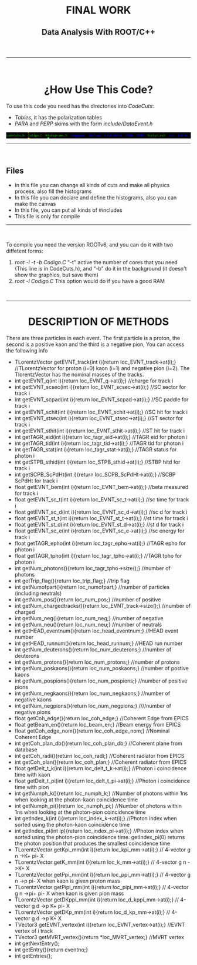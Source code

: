 <!DOCTYPE html>

<html lang="es">
  <head>
    <meta charset="UTF-8"/>
  </head>
  <body>		
    <header>	
      <h1 align="center">FINAL WORK</h1>
      <h2 align="center">Data Analysis With ROOT/C++</h2>
    </header>
    <hr/>
    <br/>
    <h1 align="center">¿How Use This Code?</h1>
    <p>To use this code you need has the directories into <em>CodeCuts</em>: </p>
    <ul>
      <li><em>Tables</em>, it has the polarization tables</li>
      <li><em>PARA</em> and <em>PERP</em> skims with the form <em>include/DataEvent.h</em></li>
    </ul>
    <img src="./READMEPIC/Dirs.png" align="center"/>
    <hr/>
    <br/>
    <h2>Files</h2>
    <ul>
      <li><a href="CodeCuts/CodeCuts.h"></a> In this file you can change all kinds of cuts and make all physics process, also fill the histograms</li>
      <li><a href="CodeCuts/Histograms.h"></a> In this file you can declare and define the histograms, also you can make the canvas</li>
      <li><a href="CodeCuts/include/Libraries.h"></a> In this file, you can put all kinds of #includes</li>
      <li><a href="CodeCuts/Codigo.C"></a> This file is only for compile</li>
    </ul>
    <hr/>
    <br/>
    <p>To compile you need the version ROOTv6, and you can do it with two diffetent forms:</p>
    <ol>
      <li><em>root -l -t -b Codigo.C</em> "-t" active the number of cores that you need (This line is in CodeCuts.h), and "-b" do it in the background (it doesn't show the graphics, but save them)</li>
      <li><em>root -l Codigo.C</em> This option would do if you have a good RAM</li>
    </ol>
    <br/>
    <hr/>
    <h1 align="center">DESCRIPTION OF METHODS</h1>
    <p>There are three particles in each event. The first particle is a proton, the second is a positive kaon and the third is a negative pion, You can access the following info</p>
    <ul>
      <li> TLorentzVector getEVNT_track(int i){return loc_EVNT_track->at(i);} //TLorentzVector for proton (i=0) kaon (i=1) and negative pion (i=2). The TlorentzVector has the nominal masses of the tracks.</li>
      <li> int getEVNT_q(int i){return loc_EVNT_q->at(i);} //charge for track i</li>
      <li> int getEVNT_scsec(int i){return loc_EVNT_scsec->at(i);} //SC sector for track i</li>
      <li> int getEVNT_scpad(int i){return loc_EVNT_scpad->at(i);} //SC paddle for track i</li>
      <li> int getEVNT_schit(int i){return loc_EVNT_schit->at(i);} //SC hit for track i</li>
      <li> int getEVNT_stsec(int i){return loc_EVNT_stsec->at(i);} //ST sector for track i</li>
      <li> int getEVNT_sthit(int i){return loc_EVNT_sthit->at(i);} //ST hit for track i</li>
      <li> int getTAGR_eid(int i){return loc_tagr_eid->at(i);} //TAGR eid for photon i</li>
      <li> int getTAGR_tid(int i){return loc_tagr_tid->at(i);} //TAGR tid for photon i</li>
      <li> int getTAGR_stat(int i){return loc_tagr_stat->at(i);} //TAGR status for photon i</li>
      <li> int getSTPB_sthid(int i){return loc_STPB_sthid->at(i);} //STBP hitd for track i</li>
      <li> int getSCPB_ScPdHt(int i){return loc_SCPB_ScPdHt->at(i);} //SCBP ScPdHt for track i</li>
      <li> float getEVNT_bem(int i){return loc_EVNT_bem->at(i);} //beta measured for track i</li>
      <li> float getEVNT_sc_t(int i){return loc_EVNT_sc_t->at(i);} //sc time for track i</li>
      <li> float getEVNT_sc_d(int i){return loc_EVNT_sc_d->at(i);} //sc d for track i</li>
      <li> float getEVNT_st_t(int i){return loc_EVNT_st_t->at(i);} //st time for track i</li>
      <li> float getEVNT_st_d(int i){return loc_EVNT_st_d->at(i);} //st d for track i</li>
      <li> float getEVNT_sc_e(int i){return loc_EVNT_sc_e->at(i);} //sc energy for track i </li>
      <li> float getTAGR_epho(int i){return loc_tagr_epho->at(i);} //TAGR epho for photon i </li>
      <li> float getTAGR_tpho(int i){return loc_tagr_tpho->at(i);} //TAGR tpho for photon i </li>
      <li> int getNum_photons(){return loc_tagr_tpho->size();} //number of photons </li>
      <li> int getTrip_flag(){return loc_trip_flag;} //trip flag </li>
      <li> int getNumofpart(){return loc_numofpart;} //number of particles (including neutrals) </li>
      <li> int getNum_pos(){return loc_num_pos;} //number of positive </li>
      <li> int getNum_chargedtracks(){return loc_EVNT_track->size();} //number of charged </li>
      <li> int getNum_neg(){return loc_num_neg;} //number of negative </li>
      <li> int getNum_neu(){return loc_num_neu;} //number of neutrals </li>
      <li> int getHEAD_eventnum(){return loc_head_eventnum;} //HEAD event number </li>
      <li> int getHEAD_runnum(){return loc_head_runnum;} //HEAD run number </li>
      <li> int getNum_deuterons(){return loc_num_deuterons;} //number of deuterons </li>
      <li> int getNum_protons(){return loc_num_protons;} //number of protons </li>
      <li> int getNum_poskaons(){return loc_num_poskaons;} //number of postive kaons </li>
      <li> int getNum_pospions(){return loc_num_pospions;} //number of positive pions </li>
      <li> int getNum_negkaons(){return loc_num_negkaons;} //number of negative kaons </li>
      <li> int getNum_negpions(){return loc_num_negpions;} ////number of negative pions </li>
      <li> float getCoh_edge(){return loc_coh_edge;} //Coherent Edge from EPICS </li>
      <li> float getBeam_en(){return loc_beam_en;} //Beam energy from EPICS </li>
      <li> float getCoh_edge_nom(){return loc_coh_edge_nom;} //Nominal Coherent Edge </li>
      <li> int getCoh_plan_db(){return loc_coh_plan_db;} //Coherent plane from database </li>
      <li> int getCoh_radi(){return loc_coh_radi;} //Coherent radiator from EPICS </li>
      <li> int getCoh_plan(){return loc_coh_plan;} //Coherent radiator from EPICS </li>
      <li> float getDelt_t_k(int i){return loc_delt_t_k->at(i);} //Photon i coincidence time with kaon </li>
      <li> float getDelt_t_pi(int i){return loc_delt_t_pi->at(i);} //Photon i coincidence time with pion </li>
      <li> int getNumph_k(){return loc_numph_k;} //Number of photons within 1ns when looking at the photon-kaon coincidence time </li>
      <li> int getNumph_pi(){return loc_numph_pi;} //Number of photons within 1ns when looking at the photon-pion coincidence time </li>
      <li> int getIndex_k(int i){return loc_index_k->at(i);} //Photon index when sorted using the photon-kaon coincidence time </li>
      <li> int getIndex_pi(int ip){return loc_index_pi->at(i);} //Photon index when sorted using the photon-pion coincidence time. getIndex_pi(0) returns the photon position that produces the smallest coincidence time </li>
      <li> TLorentzVector getKpi_mm(int i){return loc_kpi_mm->at(i);} // 4-vector g n ->K+ pi- X </li>
      <li> TLorentzVector getK_mm(int i){return loc_k_mm->at(i);} // 4-vector g n ->K+ X </li>
      <li> TLorentzVector getPpi_mm(int i){return loc_ppi_mm->at(i);} // 4-vector g n ->p pi- X when kaon is given proton mass </li>
      <li> TLorentzVector getPipi_mm(int i){return loc_pipi_mm->at(i);} // 4-vector g n ->pi+ pi- X when kaon is given pion mass </li>
      <li> TLorentzVector getDKppi_mm(int i){return loc_d_kppi_mm->at(i);} // 4-vector g d ->p K+ pi- X </li>
      <li> TLorentzVector getDKp_mm(int i){return loc_d_kp_mm->at(i);} // 4-vector g d ->p K+ X </li>
      <li> TVector3 getEVNT_vertex(int i){return loc_EVNT_vertex->at(i);} //EVNT vertex of i track </li>
      <li> TVector3 getMVRT_vertex(){return *loc_MVRT_vertex;} //MVRT vertex </li>
      <li> int getNextEntry(); </li>
      <li> int getEntry(){return eventno;} </li>
      <li> int getEntries(); </li>      
    </ul>


  </body>
</html>
